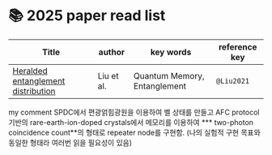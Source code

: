 # 📚 2025 paper read list


| Title | author | key words | reference key |
|-----------|------|-------------|--------------|
| [Heralded entanglement distribution](../detailed-reviews/Liu2021.md) | Liu et al. | Quantum Memory, Entanglement | `@Liu2021` |
my comment   SPDC에서 편광얽힘광원을 이용하여 벨 상태를 만들고 AFC protocol 기반의 rare-earth-ion-doped crystals에서 메모리를 이용하여 
                  *** two-photon coincidence count**의 형태로 repeater node를 구현함. (나의 실험적 구현 목표와 동일한 형태라 여러번 읽을 필요성이 있음)
